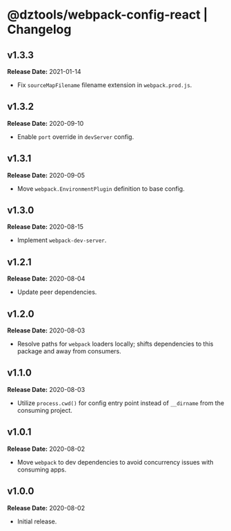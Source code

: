 # @dztools/webpack-config-react | Changelog

## v1.3.3

**Release Date:** 2021-01-14

* Fix `sourceMapFilename` filename extension in `webpack.prod.js`.

## v1.3.2

**Release Date:** 2020-09-10

* Enable `port` override in `devServer` config.

## v1.3.1

**Release Date:** 2020-09-05

* Move `webpack.EnvironmentPlugin` definition to base config.

## v1.3.0

**Release Date:** 2020-08-15

* Implement `webpack-dev-server`.

## v1.2.1

**Release Date:** 2020-08-04

* Update peer dependencies.

## v1.2.0

**Release Date:** 2020-08-03

* Resolve paths for `webpack` loaders locally; shifts dependencies to this package and away from consumers.

## v1.1.0

**Release Date:** 2020-08-03

* Utilize `process.cwd()` for config entry point instead of `__dirname` from the consuming project.

## v1.0.1

**Release Date:** 2020-08-02

* Move `webpack` to dev dependencies to avoid concurrency issues with consuming apps.

## v1.0.0

**Release Date:** 2020-08-02

* Initial release.
